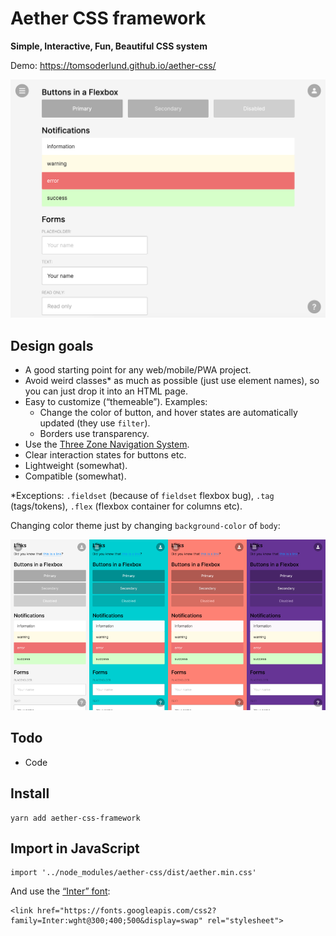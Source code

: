 # Aether CSS framework

**Simple, Interactive, Fun, Beautiful CSS system**

Demo: https://tomsoderlund.github.io/aether-css/

![Screenshot of Aether CSS](docs/demo.png)

## Design goals

- A good starting point for any web/mobile/PWA project.
- Avoid weird classes* as much as possible (just use element names), so you can just drop it into an HTML page.
- Easy to customize (“themeable”). Examples:
  - Change the color of button, and hover states are automatically updated (they use `filter`).
  - Borders use transparency.
- Use the [Three Zone Navigation System](https://medium.com/@tomsoderlund/three-zone-navigation-system-45f20d08bed4).
- Clear interaction states for buttons etc.
- Lightweight (somewhat).
- Compatible (somewhat).

*Exceptions: `.fieldset` (because of `fieldset` flexbox bug), `.tag` (tags/tokens), `.flex` (flexbox container for columns etc).

Changing color theme just by changing `background-color` of `body`:

![Demonstration of Aether CSS color themes](docs/themes.png)

## Todo

- Code


## Install

    yarn add aether-css-framework


## Import in JavaScript

    import '../node_modules/aether-css/dist/aether.min.css'

And use the [“Inter” font](https://rsms.me/inter/):

    <link href="https://fonts.googleapis.com/css2?family=Inter:wght@300;400;500&display=swap" rel="stylesheet">
